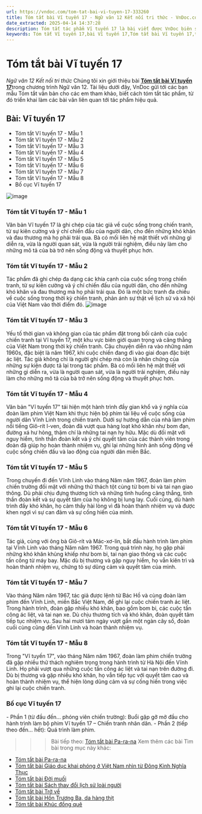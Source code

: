 ```yaml
---
url: https://vndoc.com/tom-tat-bai-vi-tuyen-17-333260
title: Tóm tắt bài Vĩ tuyến 17 - Ngữ văn 12 Kết nối tri thức - VnDoc.com
date_extracted: 2025-04-14 14:37:28
description: Tóm tắt tác phẩm Vĩ tuyến 17 là bài viết được VnDoc biên soạn và đăng tải với các mẫu tóm tắt ngắn nhất, phục vụ bài học môn Ngữ Văn 12 Kết nối tri thức
keywords: Tóm tắt Vĩ tuyến 17,bài Vĩ tuyến 17,Tóm tắt bài Vĩ tuyến 17,tóm tắt ngữ văn 12,Tóm tắt Vĩ tuyến 17 ngắn gọn,Tóm tắt Vĩ tuyến 17 hay nhất,Tóm tắt Vĩ tuyến 17 siêu ngắn,tóm tắt văn 12 kết nối tri thức,tóm tắt tác phẩm ngữ văn 12,tóm tắt ngữ văn 12 kết nối tri thức
---
```


# Tóm tắt bài Vĩ tuyến 17
 _Ngữ văn 12 Kết nối tri thức_
Chúng tôi xin giới thiệu bài [**Tóm tắt bài Vĩ tuyến 17**](<https://vndoc.com/tom-tat-bai-vi-tuyen-17-333260>)trong chương trình Ngữ văn 12. Tài liệu dưới đây, VnDoc gửi tới các bạn mẫu Tóm tắt văn bản cho các em tham khảo, biết cách tóm tắt tác phẩm, từ đó triển khai làm các bài văn liên quan tới tác phẩm hiệu quả.
## Bài: Vĩ tuyến 17
  * Tóm tắt Vĩ tuyến 17 - Mẫu 1
  * Tóm tắt Vĩ tuyến 17 - Mẫu 2
  * Tóm tắt Vĩ tuyến 17 - Mẫu 3
  * Tóm tắt Vĩ tuyến 17 - Mẫu 4
  * Tóm tắt Vĩ tuyến 17 - Mẫu 5
  * Tóm tắt Vĩ tuyến 17 - Mẫu 6
  * Tóm tắt Vĩ tuyến 17 - Mẫu 7
  * Tóm tắt Vĩ tuyến 17 - Mẫu 8
  * Bố cục Vĩ tuyến 17

![image](https://i.vdoc.vn/data/image/2024/12/19/thuc-hanh-doc-vi-tuyen-17-225806-1731857374.png)
### **Tóm tắt Vĩ tuyến 17 - Mẫu 1**
Văn bản Vĩ tuyến 17 là ghi chép của tác giả về cuộc sống trong chiến tranh, từ sự kiên cường và ý chí chiến đấu của người dân, cho đến những khó khăn và đau thương mà họ phải trải qua. Bà có mối liên hệ mật thiết với những gì diễn ra, vừa là người quan sát, vừa là người trải nghiệm, điều này làm cho những mô tả của bà trở nên sống động và thuyết phục hơn.
### **Tóm tắt Vĩ tuyến 17 - Mẫu 2**
Tác phẩm đã ghi chép đa dạng các khía cạnh của cuộc sống trong chiến tranh, từ sự kiên cường và ý chí chiến đấu của người dân, cho đến những khó khăn và đau thương mà họ phải trải qua. Đó là một bức tranh đa chiều về cuộc sống trong thời kỳ chiến tranh, phản ánh sự thật về lịch sử và xã hội của Việt Nam vào thời điểm đó.
![image](https://i.vdoc.vn/data/image/2024/12/19/thuc-hanh-doc-vi-tuyen-17-1-223248-1731857381.png)
### **Tóm tắt Vĩ tuyến 17 - Mẫu 3**
Yếu tố thời gian và không gian của tác phẩm đặt trong bối cảnh của cuộc chiến tranh tại Vĩ tuyến 17, một khu vực biên giới quan trọng và căng thẳng của Việt Nam trong thời kỳ chiến tranh. Câu chuyện diễn ra vào những năm 1960s, đặc biệt là năm 1967, khi cuộc chiến đang đi vào giai đoạn đặc biệt ác liệt. Tác giả không chỉ là người ghi chép mà còn là nhân chứng của những sự kiện được tả lại trong tác phẩm. Bà có mối liên hệ mật thiết với những gì diễn ra, vừa là người quan sát, vừa là người trải nghiệm, điều này làm cho những mô tả của bà trở nên sống động và thuyết phục hơn.
### **Tóm tắt Vĩ tuyến 17 - Mẫu 4**
Văn bản "Vĩ tuyến 17" tái hiện một hành trình đầy gian khổ và ý nghĩa của đoàn làm phim Việt Nam khi thực hiện bộ phim tài liệu về cuộc sống của người dân Vĩnh Linh trong chiến tranh. Dưới sự hướng dẫn của nhà làm phim nổi tiếng Giô-rít I-ven, đoàn đã vượt qua hàng loạt khó khăn như bom đạn, đường xá hư hỏng, thậm chí là những tai nạn hy hữu. Mặc dù đối mặt với nguy hiểm, tinh thần đoàn kết và ý chí quyết tâm của các thành viên trong đoàn đã giúp họ hoàn thành nhiệm vụ, ghi lại những hình ảnh sống động về cuộc sống chiến đấu và lao động của người dân miền Bắc.
### **Tóm tắt Vĩ tuyến 17 - Mẫu 5**
Trong chuyến đi đến Vĩnh Linh vào tháng Năm năm 1967, đoàn làm phim chiến trường đối mặt với những thử thách tột cùng từ bom bi và tai nạn giao thông. Dù phải chịu đựng thương tích và những tình huống căng thẳng, tinh thần đoàn kết và sự quyết tâm của họ không bị lung lay. Cuối cùng, dù hành trình đầy khó khăn, họ cảm thấy hài lòng vì đã hoàn thành nhiệm vụ và được khen ngợi vì sự can đảm và sự cống hiến của mình.
### **Tóm tắt Vĩ tuyến 17 - Mẫu 6**
Tác giả, cùng với ông bà Giô-rít và Mác-xơ-lin, bắt đầu hành trình làm phim tại Vĩnh Linh vào tháng Năm năm 1967. Trong quá trình này, họ gặp phải những khó khăn khủng khiếp như bom bi, tai nạn giao thông và các cuộc tấn công từ máy bay. Mặc dù bị thương và gặp nguy hiểm, họ vẫn kiên trì và hoàn thành nhiệm vụ, chứng tỏ sự dũng cảm và quyết tâm của mình.
### **Tóm tắt Vĩ tuyến 17 - Mẫu 7**
Vào tháng Năm năm 1967, tác giả được lệnh từ Bác Hồ và cùng đoàn làm phim đến Vĩnh Linh, miền Bắc Việt Nam, để ghi lại cuộc chiến tranh ác liệt. Trong hành trình, đoàn gặp nhiều khó khăn, bao gồm bom bi, các cuộc tấn công ác liệt, và tai nạn xe. Dù chịu thương tích và khó khăn, đoàn quyết tâm tiếp tục nhiệm vụ. Sau hai mươi tám ngày vượt gần một ngàn cây số, đoàn cuối cùng cũng đến Vĩnh Linh và hoàn thành nhiệm vụ.
### **Tóm tắt Vĩ tuyến 17 - Mẫu 8**
Trong "Vĩ tuyến 17", vào tháng Năm năm 1967, đoàn làm phim chiến trường đã gặp nhiều thử thách nghiêm trọng trong hành trình từ Hà Nội đến Vĩnh Linh. Họ phải vượt qua những cuộc tấn công ác liệt và tai nạn trên đường đi. Dù bị thương và gặp nhiều khó khăn, họ vẫn tiếp tục với quyết tâm cao và hoàn thành nhiệm vụ, thể hiện lòng dũng cảm và sự cống hiến trong việc ghi lại cuộc chiến tranh.
### **Bố cục Vĩ tuyến 17**
\- Phần 1 \(từ đầu đến… phóng viên chiến trường\): Buổi gặp gỡ mở đầu cho hành trình làm bộ phim Vĩ tuyến 17 – Chiến tranh nhân dân.
\- Phần 2 \(tiếp theo đến… hết\): Quá trình làm phim.
>>> Bài tiếp theo: [Tóm tắt bài Pa-ra-na](<https://vndoc.com/tom-tat-bai-pa-ra-na-333263>)
Xem thêm các bài Tìm bài trong mục này khác:
  * [Tóm tắt bài Pa-ra-na](</tom-tat-bai-pa-ra-na-333263>)
  * [Tóm tắt bài Giáo dục khai phóng ở Việt Nam nhìn từ Đông Kinh Nghĩa Thục](</tom-tat-bai-giao-duc-khai-phong-o-viet-nam-nhin-tu-dong-kinh-nghia-thuc-333266>)
  * [Tóm tắt bài Đời muối](</tom-tat-bai-doi-muoi-333285>)
  * [Tóm tắt bài Sách thay đổi lịch sử loài người](</tom-tat-bai-sach-thay-doi-lich-su-loai-nguoi-333286>)
  * [Tóm tắt bài Trở về](</tom-tat-bai-tro-ve-333287>)
  * [Tóm tắt bài Hồn Trương Ba, da hàng thịt](</tom-tat-bai-hon-truong-ba-da-hang-thit-333289>)
  * [Tóm tắt bài Khúc đồng quê](</tom-tat-bai-khuc-dong-que-333291>)

